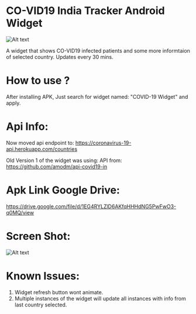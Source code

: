 
# CO-VID19 India Tracker Android Widget


![Alt text](https://user-images.githubusercontent.com/1622949/77534561-e56a1e00-6ebe-11ea-9bf7-a78fca35b9d4.png "")


A widget that shows CO-VID19 infected patients and some more informtaion of selected country. 
Updates every 30 mins.

# How to use ?
After installing APK, Just search for widget named: "COVID-19 Widget" and apply.

# Api Info:
Now moved api endpoint to:
https://coronavirus-19-api.herokuapp.com/countries

Old Version 1 of the widget was using:
API from: https://github.com/amodm/api-covid19-in


# Apk Link Google Drive:
https://drive.google.com/file/d/1EG4RYLZlD6AKfqHHHdNG5PwFwO3-q0MQ/view

Screen Shot:
=============
![Alt text](https://user-images.githubusercontent.com/1622949/77533640-40027a80-6ebd-11ea-85df-f5b630773b53.png "")


# Known Issues:
1) Widget refresh button wont animate.
2) Multiple instances of the widget will update all instances with info from last country selected.


